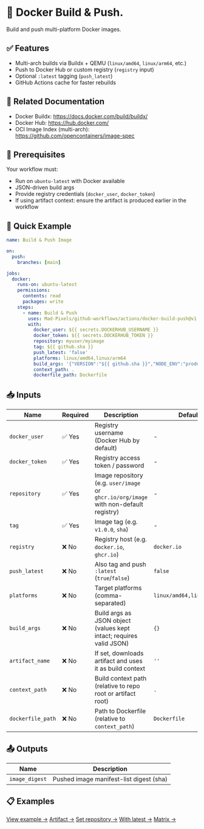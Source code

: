 # 🐳 Docker Build & Push.
Build and push multi-platform Docker images. 

## ✅ Features
- Multi-arch builds via Buildx + QEMU (`linux/amd64`, `linux/arm64`, etc.)
- Push to Docker Hub or custom registry (`registry` input)
- Optional `:latest` tagging (`push_latest`)
- GitHub Actions cache for faster rebuilds

## 📖 Related Documentation
- Docker Buildx: https://docs.docker.com/build/buildx/
- Docker Hub: https://hub.docker.com/
- OCI Image Index (multi-arch): https://github.com/opencontainers/image-spec

## 🚀 Prerequisites
Your workflow must:
- Run on `ubuntu-latest` with Docker available
- JSON-driven build args
- Provide registry credentials (`docker_user`, `docker_token`)
- If using artifact context: ensure the artifact is produced earlier in the workflow

## 🔧 Quick Example
```yaml
name: Build & Push Image

on:
  push:
    branches: [main]

jobs:
  docker:
    runs-on: ubuntu-latest
    permissions:
      contents: read
      packages: write
    steps:
      - name: Build & Push
        uses: Mad-Pixels/github-workflows/actions/docker-build-push@v1
        with:
          docker_user: ${{ secrets.DOCKERHUB_USERNAME }}
          docker_token: ${{ secrets.DOCKERHUB_TOKEN }}
          repository: myuser/myimage
          tag: ${{ github.sha }}
          push_latest: 'false'
          platforms: linux/amd64,linux/arm64
          build_args: '{"VERSION":"${{ github.sha }}","NODE_ENV":"production"}'
          context_path: .
          dockerfile_path: Dockerfile
```

## 📥 Inputs
| **Name**         | **Required** | **Description**                                                                                     | **Default**                                 |
|------------------|--------------|-----------------------------------------------------------------------------------------------------|---------------------------------------------|
| `docker_user`    | ✅ Yes       | Registry username (Docker Hub by default)                                                           | -                                           |
| `docker_token`   | ✅ Yes       | Registry access token / password                                                                    | -                                           |
| `repository`     | ✅ Yes       | Image repository (e.g. `user/image` or `ghcr.io/org/image` with non-default registry)              | -                                           |
| `tag`            | ✅ Yes       | Image tag (e.g. `v1.0.0`, `sha`)                                                                    | -                                           |
| `registry`       | ❌ No        | Registry host (e.g. `docker.io`, `ghcr.io`)                                                         | `docker.io`                                 |
| `push_latest`    | ❌ No        | Also tag and push `:latest` (`true`/`false`)                                                        | `false`                                     |
| `platforms`      | ❌ No        | Target platforms (comma-separated)                                                                  | `linux/amd64,linux/arm64`                   |
| `build_args`     | ❌ No        | Build args as JSON object (values kept intact; requires valid JSON)                                 | `{}`                                        |
| `artifact_name`  | ❌ No        | If set, downloads artifact and uses it as build context                                             | `''`                                        |
| `context_path`   | ❌ No        | Build context path (relative to repo root or artifact root)                                         | `.`                                         |
| `dockerfile_path`| ❌ No        | Path to Dockerfile (relative to `context_path`)                                                     | `Dockerfile`                                |

## 📤 Outputs
| **Name**        | **Description**                          |
|-----------------|------------------------------------------|
| `image_digest`  | Pushed image manifest-list digest (sha)  |

## 📋 Examples
[View example →](./examples/base.yml)
[Artifact →](./examples/artifact.yml)
[Set repository →](./examples/ghcr.yml)
[With latest →](./examples/latest.yml)
[Matrix →](./examples/matrix.yml)

